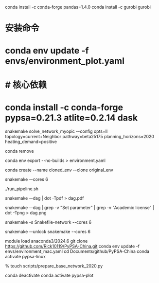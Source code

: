 conda install -c conda-forge pandas=1.4.0
conda install -c gurobi gurobi

# 安装命令
# conda env update -f envs/environment_plot.yaml

# # 核心依赖
# conda install -c conda-forge pypsa=0.21.3 atlite=0.2.14 dask

snakemake solve_network_myopic --config opts=ll topology=current+Neighbor pathway=beta25175 planning_horizons=2020 heating_demand=positive

conda remove

conda env export --no-builds > environment.yaml

conda create --name cloned_env --clone original_env

snakemake --cores 6

./run_pipeline.sh

snakemake --dag | dot -Tpdf > dag.pdf

snakemake --dag | grep -v "Set parameter" | grep -v "Academic license" | dot -Tpng > dag.png

snakemake -s Snakefile-network --cores 6

snakemake --unlock
snakemake --cores 6

module load anaconda3/2024.6
git clone https://github.com/Rick10119/PyPSA-China.git
conda env update -f envs/environment_mac.yaml
cd Documents/github/PyPSA-China
conda activate pypsa-linux

% touch scripts/prepare_base_network_2020.py

conda deactivate
conda activate pypsa-plot